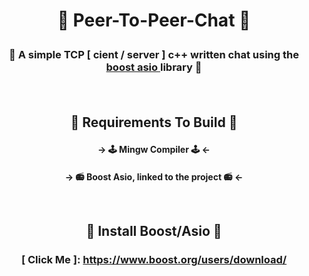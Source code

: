 # <p align="center"> 🤖 Peer-To-Peer-Chat 🤖 <p>
### <p align="center"> 🦾 A simple TCP [ cient / server ] c++ written chat using the  [ boost asio ](https://www.boost.org/doc/libs/1_76_0/doc/html/boost_asio.html) library 🦾 <p><br>

## <p align="center">🔨 Requirements To Build 🔨</p>
#### <p align="center">-> 🕹️ Mingw Compiler 🕹️ <- </p>
#### <p align="center">-> 📻 Boost Asio, linked to the project 📻 <- </p><br>

## <p align="center">🐶 Install Boost/Asio 🐶</p>
### <p align="center"> [ Click Me ]: https://www.boost.org/users/download/ </p>

